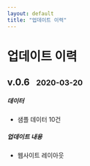 ```yaml
---
layout: default
title: "업데이트 이력"
---
```

<div class="py-3 text-center" >
	<div class="container">
		<div class="row">
			<div class="mx-auto col-lg-5 col-md-7 col-10">
				<h1>업데이트 이력</h1>
			</div>
		</div>
	</div>
</div>


## v.0.6&nbsp;&nbsp;&nbsp;<small>2020-03-20</small>

##### 데이터
- 샘플 데이터 10건

##### 업데이트 내용
- 웹사이트 레이아웃
